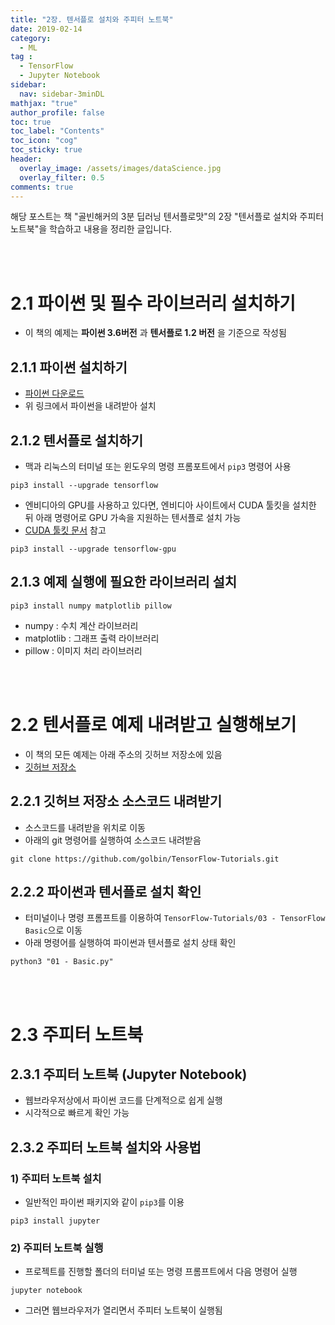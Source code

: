 ```yaml
---
title: "2장. 텐서플로 설치와 주피터 노트북"
date: 2019-02-14
category:
  - ML
tag :
  - TensorFlow
  - Jupyter Notebook
sidebar:
  nav: sidebar-3minDL
mathjax: "true"
author_profile: false
toc: true
toc_label: "Contents"
toc_icon: "cog"
toc_sticky: true
header:
  overlay_image: /assets/images/dataScience.jpg
  overlay_filter: 0.5
comments: true  
---
```

 해당 포스트는 책 "골빈해커의 3분 딥러닝 텐서플로맛"의 2장 "텐서플로 설치와 주피터 노트북"을 학습하고 내용을 정리한 글입니다.

<br><br>

# 2.1 파이썬 및 필수 라이브러리 설치하기

- 이 책의 예제는 **파이썬 3.6버전** 과 **텐서플로 1.2 버전** 을 기준으로 작성됨

## 2.1.1 파이썬 설치하기
- [파이썬 다운로드](https://www.python.org/downloads/)
- 위 링크에서 파이썬을 내려받아 설치

## 2.1.2 텐서플로 설치하기
- 맥과 리눅스의 터미널 또는 윈도우의 명령 프롬포트에서 `pip3` 명령어 사용  

```
pip3 install --upgrade tensorflow
```
- 엔비디아의 GPU를 사용하고 있다면, 엔비디아 사이트에서 CUDA 툴킷을 설치한 뒤 아래 명령어로 GPU 가속을 지원하는 텐서플로 설치 가능
- [CUDA 툴킷 문서](http://docs.nvidia.com/cuda) 참고  

```
pip3 install --upgrade tensorflow-gpu
```

## 2.1.3 예제 실행에 필요한 라이브러리 설치
```
pip3 install numpy matplotlib pillow
```
- numpy : 수치 계산 라이브러리
- matplotlib : 그래프 출력 라이브러리
- pillow : 이미지 처리 라이브러리

<br><br>

# 2.2 텐서플로 예제 내려받고 실행해보기

- 이 책의 모든 예제는 아래 주소의 깃허브 저장소에 있음
- [깃허브 저장소](https://github.com/golbin/TensorFlow-Tutorials)

## 2.2.1 깃허브 저장소 소스코드 내려받기
- 소스코드를 내려받을 위치로 이동
- 아래의 git 명령어를 실행하여 소스코드 내려받음  

```
git clone https://github.com/golbin/TensorFlow-Tutorials.git
```

## 2.2.2 파이썬과 텐서플로 설치 확인
- 터미널이나 명령 프롬프트를 이용하여 `TensorFlow-Tutorials/03 - TensorFlow Basic`으로 이동
- 아래 명령어를 실행하여 파이썬과 텐서플로 설치 상태 확인  

```
python3 "01 - Basic.py"
```
<br><br>

# 2.3 주피터 노트북

## 2.3.1 주피터 노트북 (Jupyter Notebook)
- 웹브라우저상에서 파이썬 코드를 단계적으로 쉽게 실행
- 시각적으로 빠르게 확인 가능

## 2.3.2 주피터 노트북 설치와 사용법

### 1) 주피터 노트북 설치
- 일반적인 파이썬 패키지와 같이 `pip3`를 이용  

```
pip3 install jupyter
```

### 2) 주피터 노트북 실행
- 프로젝트를 진행할 폴더의 터미널 또는 명령 프롬프트에서 다음 명령어 실행  

```
jupyter notebook
```
- 그러면 웹브라우저가 열리면서 주피터 노트북이 실행됨
